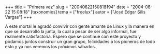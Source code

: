 +++
title = "Primera vez"
slug = "20040622150818194"
date = "2004-06-22 15:08:18"
[taxonomies]
tema = ["freelux"]
autor = ["José Edgar Silis Vargas"]
+++

A este mortal le agradó convivir con gente amante de Linux y la manera
en que se desarrolló la junta, la cual a pesar de ser algo informal, fue
realmente satisfactoria. Espero que se continue con este proyecto y
podamos juntos construir un gran grupo, felicidades a los pioneros de
todo esto y ya nos veremos los próximos sábados.

